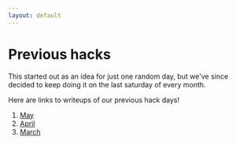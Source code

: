 ```yaml
---
layout: default
---
```


# Previous hacks

This started out as an idea for just one random day, but we've since decided to keep doing it on the last saturday of every month.

Here are links to writeups of our previous hack days!

<ol class="past-events">
  <li>
    <a href="/hacks/03">May</a>
  </li>
  <li>
    <a href="/hacks/02">April</a>
  </li>
  <li>
    <a href="/hacks/01">March</a>
  </li>
</ol>